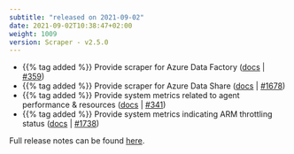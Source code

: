 ```yaml
---
subtitle: "released on 2021-09-02"
date: 2021-09-02T10:38:47+02:00
weight: 1009
version: Scraper - v2.5.0
---
```


- {{% tag added %}} Provide scraper for Azure Data Factory ([docs](https://docs.promitor.io/configuration/v2.x/metrics/data-factory)
 | [#359](https://github.com/tomkerkhove/promitor/issues/359))
- {{% tag added %}} Provide scraper for Azure Data Share ([docs](https://docs.promitor.io/configuration/v2.x/metrics/data-share)
 | [#1678](https://github.com/tomkerkhove/promitor/issues/1678))
- {{% tag added %}} Provide system metrics related to agent performance & resources ([docs](https://docs.promitor.io/operations/#performance)
 | [#341](https://github.com/tomkerkhove/promitor/issues/341))
- {{% tag added %}} Provide system metrics indicating ARM throttling status ([docs](https://docs.promitor.io/operations/#azure-resource-manager-api---consumption--throttling)
 | [#1738](https://github.com/tomkerkhove/promitor/issues/1738))

Full release notes can be found [here](https://github.com/tomkerkhove/promitor/releases/tag/Scraper-v2.5.0).
